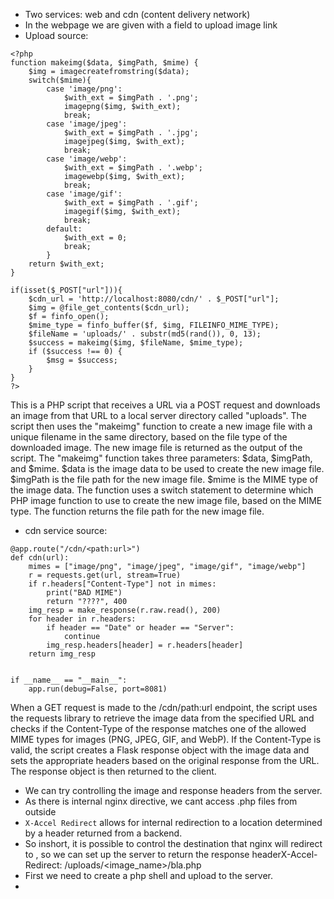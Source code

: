 + Two services: web and cdn (content delivery network)
+ In the webpage we are given with a field to upload image link
+ Upload source:
```
<?php
function makeimg($data, $imgPath, $mime) {
    $img = imagecreatefromstring($data);
    switch($mime){
        case 'image/png':
            $with_ext = $imgPath . '.png';
            imagepng($img, $with_ext);
            break;
        case 'image/jpeg':
            $with_ext = $imgPath . '.jpg';
            imagejpeg($img, $with_ext);
            break;
        case 'image/webp':
            $with_ext = $imgPath . '.webp';
            imagewebp($img, $with_ext);
            break;
        case 'image/gif':
            $with_ext = $imgPath . '.gif';
            imagegif($img, $with_ext);
            break;
        default:
            $with_ext = 0;
            break;
        }
    return $with_ext;
}

if(isset($_POST["url"])){ 
    $cdn_url = 'http://localhost:8080/cdn/' . $_POST["url"];
    $img = @file_get_contents($cdn_url);
    $f = finfo_open();
    $mime_type = finfo_buffer($f, $img, FILEINFO_MIME_TYPE);
    $fileName = 'uploads/' . substr(md5(rand()), 0, 13);
    $success = makeimg($img, $fileName, $mime_type);
    if ($success !== 0) {
        $msg = $success;
    }
} 
?>
```
This is a PHP script that receives a URL via a POST request and downloads an image from that URL to a local server directory called "uploads". The script then uses the "makeimg" function to create a new image file with a unique filename in the same directory, based on the file type of the downloaded image. The new image file is returned as the output of the script.
The "makeimg" function takes three parameters: $data, $imgPath, and $mime. $data is the image data to be used to create the new image file. $imgPath is the file path for the new image file. $mime is the MIME type of the image data. The function uses a switch statement to determine which PHP image function to use to create the new image file, based on the MIME type. The function returns the file path for the new image file.

+ cdn service source:
```
@app.route("/cdn/<path:url>")
def cdn(url):
    mimes = ["image/png", "image/jpeg", "image/gif", "image/webp"]
    r = requests.get(url, stream=True)
    if r.headers["Content-Type"] not in mimes:
        print("BAD MIME")
        return "????", 400
    img_resp = make_response(r.raw.read(), 200)
    for header in r.headers:
        if header == "Date" or header == "Server":
            continue
        img_resp.headers[header] = r.headers[header]
    return img_resp


if __name__ == "__main__":
    app.run(debug=False, port=8081)
```
When a GET request is made to the /cdn/path:url endpoint, the script uses the requests library to retrieve the image data from the specified URL
and checks if the Content-Type of the response matches one of the allowed MIME types for images (PNG, JPEG, GIF, and WebP).
If the Content-Type is valid, the script creates a Flask response object with the image data and sets the appropriate headers based on the original response from the URL. The response object is then returned to the client.

+ We can try controlling the image and response headers from the server.
+ As there is internal nginx directive, we cant access .php files from outside
+ `X-Accel Redirect` allows for internal redirection to a location determined by a header returned from a backend.
+ So inshort, it is possible to control the destination that nginx will redirect to , so we can set up the server to return the response headerX-Accel-Redirect: /uploads/<image_name>/bla.php
+ First we need to create a php shell and upload to the server.
+ 
